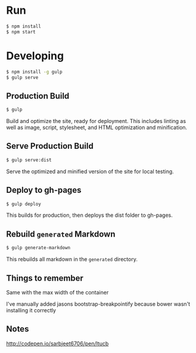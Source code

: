 # Run

```sh
$ npm install
$ npm start
```

# Developing

```sh
$ npm install -g gulp
$ gulp serve
```

## Production Build

```sh
$ gulp
```

Build and optimize the site, ready for deployment. This includes linting as well as image, script, stylesheet, and HTML optimization and minification.

## Serve Production Build

```sh
$ gulp serve:dist
```

Serve the optimized and minified version of the site for local testing.

## Deploy to gh-pages

```sh
$ gulp deploy
```

This builds for production, then deploys the dist folder to gh-pages.

## Rebuild `generated` Markdown

```sh
$ gulp generate-markdown
```

This rebuilds all markdown in the `generated` directory.

## Things to remember
Same with the max width of the container

I've manually added jasons bootstrap-breakpointify because bower wasn't installing it correctly

## Notes
http://codepen.io/sarbjeet6706/pen/ltucb
